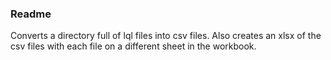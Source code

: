### Readme

Converts a directory full of lql files into csv files. Also creates an xlsx of the csv files with each file on a different sheet in the workbook.
